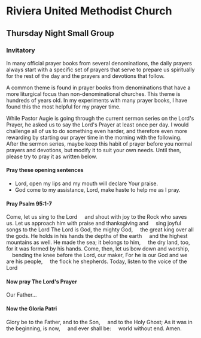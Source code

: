 # Riviera United Methodist Church
## Thursday Night Small Group

### Invitatory

In many official prayer books from several denominations, the daily prayers always start with a specific set of prayers that serve to prepare us spiritually for the rest of the day and the prayers and devotions that follow.

A common theme is found in prayer books from denominations that have a more liturgical focus than non-denominational churches.  This theme is hundreds of years old.  In my experiments with many prayer books, I have found this the most helpful for my prayer time.

While Pastor Augie is going through the current sermon series on the Lord's Prayer, he asked us to say the Lord's Prayer at least once per day.  I would challenge all of us to do something even harder, and therefore even more rewarding by starting our prayer time in the morning with the following.  After the sermon series, maybe keep this habit of prayer before you normal prayers and devotions, but modify it to suit your own needs.  Until then, please try to pray it as written below.

#### Pray these opening sentences
- Lord, open my lips
    and my mouth will declare Your praise.
- God come to my assistance,
    Lord, make haste to help me as I pray.


#### Pray Psalm 95:1-7
Come, let us sing to the Lord
&nbsp;&nbsp;&nbsp;  and shout with joy to the Rock who saves us.
Let us approach him with praise and thanksgiving and
&nbsp;&nbsp;&nbsp;  sing joyful songs to the Lord
The Lord is God, the mighty God,
&nbsp;&nbsp;&nbsp;  the great king over all the gods.
He holds in his hands the depths of the earth
&nbsp;&nbsp;&nbsp;  and the highest mountains as well.
He made the sea; it belongs to him,
&nbsp;&nbsp;&nbsp;  the dry land, too, for it was formed by his hands.
Come, then, let us bow down and worship,
&nbsp;&nbsp;&nbsp;  bending the knee before the Lord, our maker,
For he is our God and we are his people,
&nbsp;&nbsp;&nbsp;  the flock he shepherds.
Today, listen to the voice of the Lord

#### Now pray The Lord's Prayer
Our Father...

#### Now the Gloria Patri
Glory be to the Father, and to the Son,
&nbsp;&nbsp;&nbsp;  and to the Holy Ghost;
As it was in the beginning, is now,
&nbsp;&nbsp;&nbsp;  and ever shall be:
&nbsp;&nbsp;&nbsp;  world without end. Amen.

